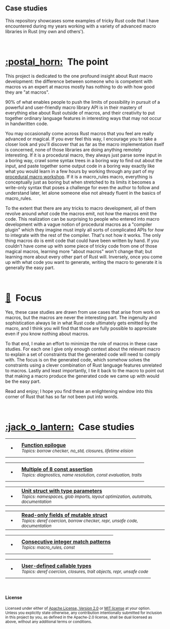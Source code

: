 ## Case&nbsp;studies

This repository showcases some examples of tricky Rust code that I have
encountered during my years working with a variety of advanced macro libraries
in Rust (my own and others').

<br>

<a name="the-point"></a>
# [:postal\_horn:](#the-point)&ensp;The point

This project is dedicated to the one profound insight about Rust macro
development: the difference between someone who is competent with macros vs an
expert at macros mostly has nothing to do with how good they are "at macros".

90% of what enables people to push the limits of possibility in pursuit of a
powerful and user-friendly macro library API is in their mastery of everything
else about Rust outside of macros, and their creativity to put together ordinary
language features in interesting ways that may not occur in handwritten code.

You may occasionally come across Rust macros that you feel are really advanced
or magical. If you ever feel this way, I encourage you to take a closer look and
you'll discover that as far as the macro implementation itself is concerned,
none of those libraries are doing anything remotely interesting. If it is a
procedural macro, they always just parse some input in a boring way, crawl some
syntax trees in a boring way to find out about the input, and paste together
some output code in a boring way exactly like what you would learn in a few
hours by working through any part of my [procedural macro workshop][workshop].
If it is a macro\_rules macro, everything is conceptually just as boring but
when stretched to its limits it becomes a write-only syntax that poses a
challenge for even the author to follow and understand later, let alone someone
else not already fluent in the basics of macro\_rules.

To the extent that there are any tricks to macro development, all of them
revolve around *what* code the macros emit, not *how* the macros emit the code.
This realization can be surprising to people who entered into macro development
with a vague notion of procedural macros as a "compiler plugin" which they
imagine must imply all sorts of complicated APIs for *how* to integrate with the
rest of the compiler. That's not how it works. The only thing macros do is emit
code that could have been written by hand. If you couldn't have come up with
some piece of tricky code from one of those magical macros, learning more "about
macros" won't change that; but learning more about every other part of Rust
will. Inversely, once you come up with what code you want to generate, writing
the macro to generate it is generally the easy part.

[workshop]: https://github.com/dtolnay/proc-macro-workshop

<br>

<a name="focus"></a>
# [:boot:](#focus)&ensp;Focus

Yes, these case studies are drawn from use cases that arise from work on macros,
but the macros are never the interesting part. The ingenuity and sophistication
always lie in what Rust code ultimately gets emitted by the macro, and I think
you will find that those are fully possible to appreciate even if you know
nothing about macros.

To that end, I make an effort to minimize the role of macros in these case
studies. For each one I give only enough context about the relevant macro to
explain a set of constraints that the generated code will need to comply with.
The focus is on the generated code, which somehow solves the constraints using a
clever combination of Rust language features unrelated to macros. Lastly and
least importantly, I tie it back to the macro to point out that making a macro
produce the generated code we came up with would be the easy part.

Read and enjoy; I hope you find these an enlightening window into this corner of
Rust that has so far not been put into words.

<br>

<a name="case-studies"></a>
# [:jack\_o\_lantern:](#case-studies)&ensp;Case studies

<table><tr><td><ul><li></li></ul></td><td><b>
<a href="https://github.com/dtolnay/case-studies/blob/master/function-epilogue/README.md">
Function epilogue</a></b><br>
<sub><i>Topics: borrow checker, no_std, closures, lifetime elision</i></sub><br>
</td></tr></table>

<table><tr><td><ul><li></li></ul></td><td><b>
<a href="https://github.com/dtolnay/case-studies/blob/master/bitfield-assertion/README.md">
Multiple of 8 const assertion</a></b><br>
<sub><i>Topics: diagnostics, name resolution, const evaluation, traits</i></sub><br>
</td></tr></table>

<table><tr><td><ul><li></li></ul></td><td><b>
<a href="https://github.com/dtolnay/case-studies/blob/master/unit-type-parameters/README.md">
Unit struct with type parameters</a></b><br>
<sub><i>Topics: namespaces, glob imports, layout optimization, autotraits, documentation</i></sub><br>
</td></tr></table>

<table><tr><td><ul><li></li></ul></td><td><b>
<a href="https://github.com/dtolnay/case-studies/blob/master/readonly-fields/README.md">
Read-only fields of mutable struct</a></b><br>
<sub><i>Topics: deref coercion, borrow checker, repr, unsafe code, documentation</i></sub><br>
</td></tr></table>

<table><tr><td><ul><li></li></ul></td><td><b>
<a href="https://github.com/dtolnay/case-studies/blob/master/integer-match/README.md">
Consecutive integer match patterns</a></b><br>
<sub><i>Topics: macro_rules, const</i></sub><br>
</td></tr></table>

<table><tr><td><ul><li></li></ul></td><td><b>
<a href="https://github.com/dtolnay/case-studies/blob/master/callable-types/README.md">
User-defined callable types</a></b><br>
<sub><i>Topics: deref coercion, closures, trait objects, repr, unsafe code</i></sub><br>
</td></tr></table>

<br>

#### License

<sup>
Licensed under either of <a href="LICENSE-APACHE">Apache License, Version
2.0</a> or <a href="LICENSE-MIT">MIT license</a> at your option.
</sup>

<br>

<sub>
Unless you explicitly state otherwise, any contribution intentionally submitted
for inclusion in this project by you, as defined in the Apache-2.0 license,
shall be dual licensed as above, without any additional terms or conditions.
</sub>
